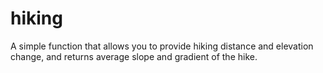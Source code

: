 # hiking

A simple function that allows you to provide hiking distance and elevation change, and returns average slope and gradient of the hike. 
